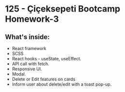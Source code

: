 # 125 - Çiçeksepeti Bootcamp Homework-3 

## What's inside:

* React framework
* SCSS
* React hooks - useState, useEffect.
* API call with fetch.
* Responsive UI.
* Modal.
* Delete or Edit features on cards
* Inform user about delete/edit with a toast pop-up.

